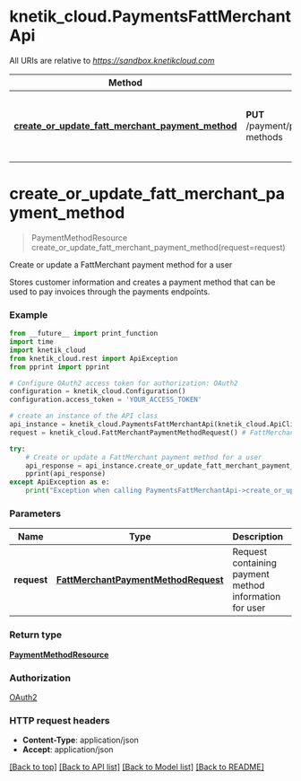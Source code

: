 # knetik_cloud.PaymentsFattMerchantApi

All URIs are relative to *https://sandbox.knetikcloud.com*

Method | HTTP request | Description
------------- | ------------- | -------------
[**create_or_update_fatt_merchant_payment_method**](PaymentsFattMerchantApi.md#create_or_update_fatt_merchant_payment_method) | **PUT** /payment/provider/fattmerchant/payment-methods | Create or update a FattMerchant payment method for a user


# **create_or_update_fatt_merchant_payment_method**
> PaymentMethodResource create_or_update_fatt_merchant_payment_method(request=request)

Create or update a FattMerchant payment method for a user

Stores customer information and creates a payment method that can be used to pay invoices through the payments endpoints.

### Example 
```python
from __future__ import print_function
import time
import knetik_cloud
from knetik_cloud.rest import ApiException
from pprint import pprint

# Configure OAuth2 access token for authorization: OAuth2
configuration = knetik_cloud.Configuration()
configuration.access_token = 'YOUR_ACCESS_TOKEN'

# create an instance of the API class
api_instance = knetik_cloud.PaymentsFattMerchantApi(knetik_cloud.ApiClient(configuration))
request = knetik_cloud.FattMerchantPaymentMethodRequest() # FattMerchantPaymentMethodRequest | Request containing payment method information for user (optional)

try: 
    # Create or update a FattMerchant payment method for a user
    api_response = api_instance.create_or_update_fatt_merchant_payment_method(request=request)
    pprint(api_response)
except ApiException as e:
    print("Exception when calling PaymentsFattMerchantApi->create_or_update_fatt_merchant_payment_method: %s\n" % e)
```

### Parameters

Name | Type | Description  | Notes
------------- | ------------- | ------------- | -------------
 **request** | [**FattMerchantPaymentMethodRequest**](FattMerchantPaymentMethodRequest.md)| Request containing payment method information for user | [optional] 

### Return type

[**PaymentMethodResource**](PaymentMethodResource.md)

### Authorization

[OAuth2](../README.md#OAuth2)

### HTTP request headers

 - **Content-Type**: application/json
 - **Accept**: application/json

[[Back to top]](#) [[Back to API list]](../README.md#documentation-for-api-endpoints) [[Back to Model list]](../README.md#documentation-for-models) [[Back to README]](../README.md)


